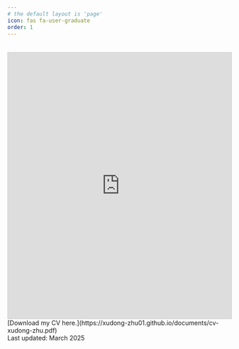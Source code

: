 ```yaml
---
# the default layout is 'page'
icon: fas fa-user-graduate
order: 1
---
```

<style>
    iframe {
      border: 1px solid #ccc;
      margin-top: 20px;
    }
</style>
<body>
<!-- 引入 PDF.js 的 viewer -->
<iframe src="https://mozilla.github.io/pdf.js/web/viewer.html?file=https://xudong-zhu01.github.io/documents/cv-xudong-zhu.pdf" width="100%" height="600px"></iframe>
</body>
[Download my CV here.](https://xudong-zhu01.github.io/documents/cv-xudong-zhu.pdf)<br>
Last updated: March 2025
